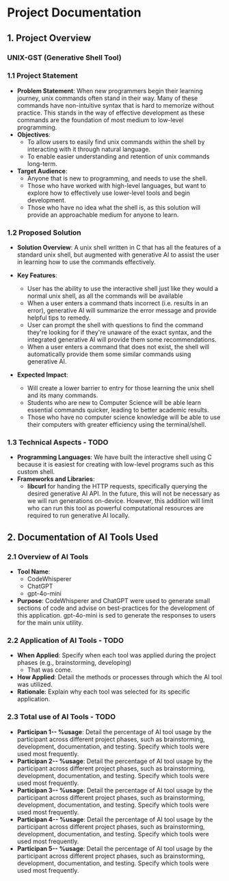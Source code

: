 # Project Documentation

## 1. Project Overview

### UNIX-GST (Generative Shell Tool)

### 1.1 Project Statement

- **Problem Statement**: When new programmers begin their learning journey, unix commands often stand in their way. Many of these commands have non-intuitive syntax that is hard to memorize without practice. This stands in the way of effective development as these commands are the foundation of most medium to low-level programming.
- **Objectives**:
  - To allow users to easily find unix commands within the shell by interacting with it through natural language.
  - To enable easier understanding and retention of unix commands long-term.
- **Target Audience**:
  - Anyone that is new to programming, and needs to use the shell.
  - Those who have worked with high-level languages, but want to explore how to effectively use lower-level tools and begin development.
  - Those who have no idea what the shell is, as this solution will provide an approachable medium for anyone to learn.

### 1.2 Proposed Solution

- **Solution Overview**: A unix shell written in C that has all the features of a standard unix shell, but augmented with generative AI to assist the user in learning how to use the commands effectively.
- **Key Features**:

  - User has the ability to use the interactive shell just like they would a normal unix shell, as all the commands will be available
  - When a user enters a command thats incorrect (i.e. results in an error), generative AI will summarize the error message and provide helpful tips to remedy.
  - User can prompt the shell with questions to find the command they're looking for if they're unaware of the exact syntax, and the integrated generative AI will provide them some recommendations.
  - When a user enters a command that does not exist, the shell will automatically provide them some similar commands using generative AI.

- **Expected Impact**:
  - Will create a lower barrier to entry for those learning the unix shell and its many commands.
  - Students who are new to Computer Science will be able learn essential commands quicker, leading to better academic results.
  - Those who have no computer science knowledge will be able to use their computers with greater efficiency using the terminal/shell.

### 1.3 Technical Aspects - TODO

- **Programming Languages**: We have built the interactive shell using C because it is easiest for creating with low-level programs such as this custom shell.
- **Frameworks and Libraries**:
  - **libcurl** for handing the HTTP requests, specifically querying the desired generative AI API. In the future, this will not be necessary as we will run generations on-device. However, this addition will limit who can run this tool as powerful computational resources are required to run generative AI locally.

## 2. Documentation of AI Tools Used

### 2.1 Overview of AI Tools

- **Tool Name**:
  - CodeWhisperer
  - ChatGPT
  - gpt-4o-mini
- **Purpose**: CodeWhisperer and ChatGPT were used to generate small sections of code and advise on best-practices for the development of this application. gpt-4o-mini is sed to generate the responses to users for the main unix utility.

### 2.2 Application of AI Tools - TODO

- **When Applied**: Specify when each tool was applied during the project phases (e.g., brainstorming, developing)
  - That was come.
- **How Applied**: Detail the methods or processes through which the AI tool was utilized.
- **Rationale**: Explain why each tool was selected for its specific application.

### 2.3 Total use of AI Tools - TODO

- **Participan 1-- %usage**: Detail the percentage of AI tool usage by the participant across different project phases, such as brainstorming, development, documentation, and testing. Specify which tools were used most frequently.
- **Participan 2-- %usage**: Detail the percentage of AI tool usage by the participant across different project phases, such as brainstorming, development, documentation, and testing. Specify which tools were used most frequently.
- **Participan 3-- %usage**: Detail the percentage of AI tool usage by the participant across different project phases, such as brainstorming, development, documentation, and testing. Specify which tools were used most frequently.
- **Participan 4-- %usage**: Detail the percentage of AI tool usage by the participant across different project phases, such as brainstorming, development, documentation, and testing. Specify which tools were used most frequently.
- **Participan 5-- %usage**: Detail the percentage of AI tool usage by the participant across different project phases, such as brainstorming, development, documentation, and testing. Specify which tools were used most frequently.

